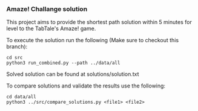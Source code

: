 ### Amaze! Challange solution
This project aims to provide the shortest path solution within 5 minutes for level to the TabTale's Amaze! game.

To execute the solution run the following (Make sure to checkout this branch):

````
cd src
python3 run_combined.py --path ../data/all 
````

Solved solution can be found at solutions/solution.txt

To compare solutions and validate the results use the following:

````
cd data/all
python3 ../src/compare_solutions.py <file1> <file2>
````

